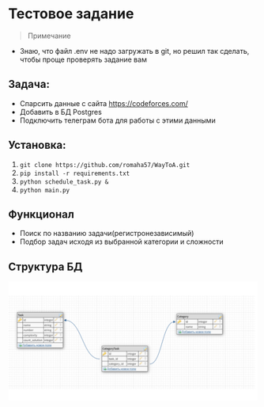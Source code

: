 # Тестовое задание
> Примечание
- Знаю, что файл .env не надо загружать в git, но решил так сделать, чтобы проще проверять задание вам

## Задача: 
- Спарсить данные с сайта https://codeforces.com/
- Добавить в БД Postgres
- Подключить телеграм бота для работы с этими данными

## Установка:

1. `git clone https://github.com/romaha57/WayToA.git`
2. `pip install -r requirements.txt`
3. `python schedule_task.py &`
4. `python main.py`


## Функционал

- Поиск по названию задачи(регистронезависимый)
- Подбор задач исходя из выбранной категории и сложности

## Структура БД

![database_structure](img/database_structure.png)